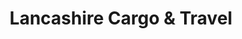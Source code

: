 ---
title: "Lancashire Cargo & Travel"
url: /bolton/lancashire-cargo-und-travel/
shop: Reisebüro
---